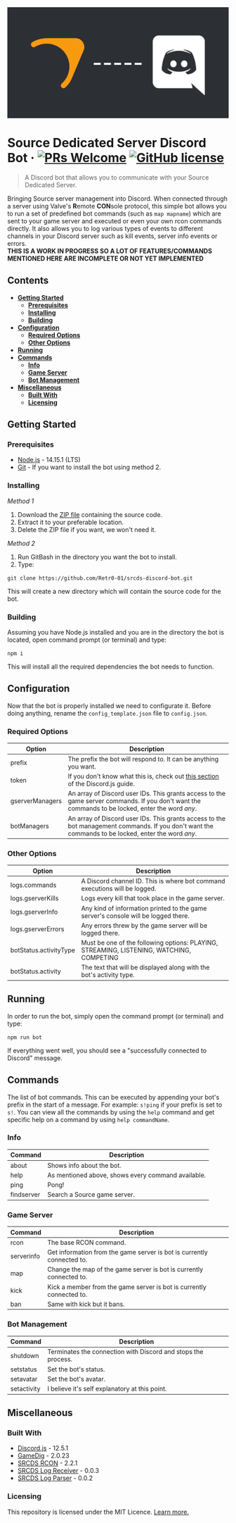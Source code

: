 <img src="./images/srcds-bot-banner-smaller.png" title="SRCDS Discord Bot" align="center">

# Source Dedicated Server Discord Bot &middot; [![PRs Welcome](https://img.shields.io/badge/PRs-welcome-brightgreen.svg?style=flat-square)](http://makeapullrequest.com) [![GitHub license](https://img.shields.io/badge/license-MIT-blue.svg?style=flat-square)](https://github.com/Retr0-01/srcds-discord-bot/blob/main/LICENCE.md)
> A Discord bot that allows you to communicate with your Source Dedicated Server.

Bringing Source server management into Discord. When connected through a server using Valve's **R**emote **CON**sole protocol, this simple bot allows you to run a set of predefined bot commands (such as ``map mapname``) which are sent to your game server and executed or even your own rcon commands directly. It also allows you to log various types of events to different channels in your Discord server such as kill events, server info events or errors.  
**THIS IS A WORK IN PROGRESS SO A LOT OF FEATURES/COMMANDS MENTIONED HERE ARE INCOMPLETE OR NOT YET IMPLEMENTED**


## Contents
* [**Getting Started**](https://github.com/Retr0-01/srcds-discord-bot#getting-started)
    * [**Prerequisites**](https://github.com/Retr0-01/srcds-discord-bot#prerequisites)
    * [**Installing**](https://github.com/Retr0-01/srcds-discord-bot#installing)
    * [**Building**](https://github.com/Retr0-01/srcds-discord-bot#building)
* [**Configuration**](https://github.com/Retr0-01/srcds-discord-bot#configuration)
    * [**Required Options**](https://github.com/Retr0-01/srcds-discord-bot#required-options)
    * [**Other Options**](https://github.com/Retr0-01/srcds-discord-bot#other-options)
* [**Running**](https://github.com/Retr0-01/srcds-discord-bot#running)
* [**Commands**](https://github.com/Retr0-01/srcds-discord-bot#commands)
    * [**Info**](https://github.com/Retr0-01/srcds-discord-bot#info)
    * [**Game Server**](https://github.com/Retr0-01/srcds-discord-bot#game-server)
    * [**Bot Management**](https://github.com/Retr0-01/srcds-discord-bot#bot-management)
* [**Miscellaneous**](https://github.com/Retr0-01/srcds-discord-bot#miscellaneous)
    * [**Built With**](https://github.com/Retr0-01/srcds-discord-bot#built-with)
    * [**Licensing**](https://github.com/Retr0-01/srcds-discord-bot#licensing)


## Getting Started

### Prerequisites
* [Node.js](https://nodejs.dev/) - 14.15.1 (LTS)  
* [Git](https://git-scm.com/) - If you want to install the bot using method 2.

### Installing
*Method 1*
1. Download the [ZIP file](https://github.com/Retr0-01/srcds-discord-bot/archive/main.zip) containing the source code.
1. Extract it to your preferable location.
1. Delete the ZIP file if you want, we won't need it.

*Method 2*
1. Run GitBash in the directory you want the bot to install.
2. Type:
```batch
git clone https://github.com/Retr0-01/srcds-discord-bot.git
```
This will create a new directory which will contain the source code for the bot.

### Building
Assuming you have Node.js installed and you are in the directory the bot is located, open command prompt (or terminal) and type:
```batch
npm i
```
This will install all the required dependencies the bot needs to function.


## Configuration
Now that the bot is properly installed we need to configurate it. Before doing anything, rename the `config_template.json` file to `config.json`.

### Required Options
Option | Description
------------ | -------------
prefix | The prefix the bot will respond to. It can be anything you want.
token | If you don't know what this is, check out [this section](https://discordjs.guide/preparations/setting-up-a-bot-application.html) of the Discord.js guide.
gserverManagers | An array of Discord user IDs. This grants access to the game server commands. If you don't want the commands to be locked, enter the word *any*.
botManagers | An array of Discord user IDs. This grants access to the bot management commands. If you don't want the commands to be locked, enter the word *any*.

### Other Options
Option | Description
------------ | -------------
logs.commands | A Discord channel ID. This is where bot command executions will be logged.
logs.gserverKills | Logs every kill that took place in the game server.
logs.gserverInfo | Any kind of information printed to the game server's console will be logged there.
logs.gserverErrors | Any errors threw by the game server will be logged there.
botStatus.activityType | Must be one of the following options: PLAYING, STREAMING, LISTENING, WATCHING, COMPETING
botStatus.activity | The text that will be displayed along with the bot's activity type.


## Running
In order to run the bot, simply open the command prompt (or terminal) and type:
```batch
npm run bot
```
If everything went well, you should see a "successfully connected to Discord" message.


## Commands
The list of bot commands. This can be executed by appending your bot's prefix in the start of a message. For example: ``s!ping`` if your prefix is set to ``s!``. You can view all the commands by using the ``help`` command and get specific help on a command by using ``help commandName``.

### Info
Command | Description
------------ | -------------
about | Shows info about the bot.
help | As mentioned above, shows every command available.
ping | Pong!
findserver | Search a Source game server. 

### Game Server
Command | Description
------------ | -------------
rcon | The base RCON command.
serverinfo | Get information from the game server is bot is currently connected to.
map | Change the map of the game server is bot is currently connected to.
kick | Kick a member from the game server is bot is currently connected to.
ban | Same with kick but it bans.

### Bot Management
Command | Description
------------ | -------------
shutdown | Terminates the connection with Discord and stops the process.
setstatus | Set the bot's status.
setavatar | Set the bot's avatar.
setactivity | I believe it's self explanatory at this point.


## Miscellaneous

### Built With
* [Discord.js](https://www.npmjs.com/package/discord.js) - 12.5.1  
* [GameDig](https://www.npmjs.com/package/gamedig) - 2.0.23  
* [SRCDS RCON](https://www.npmjs.com/package/srcds-rcon) - 2.2.1  
* [SRCDS Log Receiver](https://www.npmjs.com/package/@srcds/log-receiver) - 0.0.3  
* [SRCDS Log Parser](https://www.npmjs.com/package/@srcds/log-parser) - 0.0.2  

### Licensing

This repository is licensed under the MIT Licence. [Learn more.](https://github.com/Retr0-01/srcds-discord-bot/blob/main/LICENCE.md)
